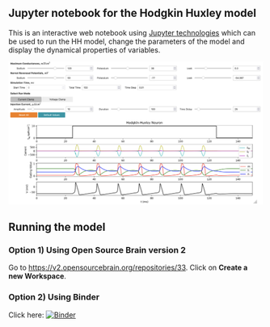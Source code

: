 ## Jupyter notebook for the Hodgkin Huxley model

This is an interactive web notebook using [Jupyter technologies](https://jupyter.org/) which can be used to run the HH model, change the parameters of the model and display the dynamical properties of variables.


<p align="center"><kbd><img src="../HH_Jupyter.png"/></kbd></p>

## Running the model

### Option 1) Using Open Source Brain version 2

Go to https://v2.opensourcebrain.org/repositories/33. Click on **Create a new Workspace**.

### Option 2) Using Binder

Click here: [![Binder](https://mybinder.org/badge_logo.svg)](https://mybinder.org/v2/gh/openworm/hodgkin_huxley_tutorial/master?labpath=notebooks%2FPython_HH_version%2FPython_Notebook_HH.ipynb)
